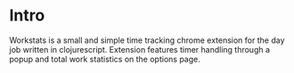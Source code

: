 # Intro

Workstats is a small and simple time tracking chrome extension for the day job
written in clojurescript. Extension features timer handling through a popup
and total work statistics on the options page.
